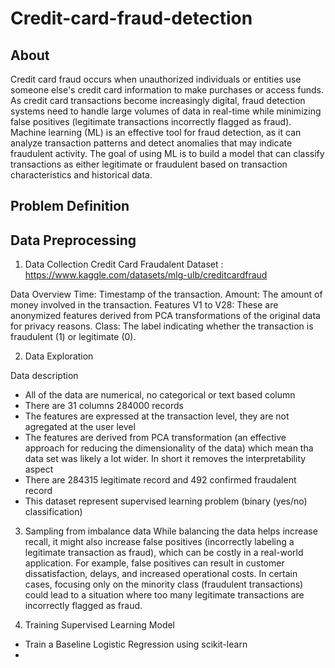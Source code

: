 # Credit-card-fraud-detection

## About
Credit card fraud occurs when unauthorized individuals or entities use someone else's credit card information to make purchases or access funds. As credit card transactions become increasingly digital, fraud detection systems need to handle large volumes of data in real-time while minimizing false positives (legitimate transactions incorrectly flagged as fraud). Machine learning (ML) is an effective tool for fraud detection, as it can analyze transaction patterns and detect anomalies that may indicate fraudulent activity. The goal of using ML is to build a model that can classify transactions as either legitimate or fraudulent based on transaction characteristics and historical data.

## Problem Definition

## Data Preprocessing
1. Data Collection
Credit Card Fraudalent Dataset : https://www.kaggle.com/datasets/mlg-ulb/creditcardfraud

Data Overview 
Time: Timestamp of the transaction.
Amount: The amount of money involved in the transaction.
Features V1 to V28: These are anonymized features derived from PCA transformations of the original data for privacy reasons.
Class: The label indicating whether the transaction is fraudulent (1) or legitimate (0).

2. Data Exploration

Data description
- All of the data are numerical, no categorical or text based column
- There are 31 columns 284000 records
- The features are expressed at the transaction level, they are not agregated at the user level
- The features are derived from PCA transformation (an effective approach for reducing the dimensionality of the data) which mean tha data set was likely a lot wider. In short it removes the interpretability aspect
- There are 284315 legitimate record and 492 confirmed fraudalent record
- This dataset represent supervised learning problem (binary (yes/no) classification)

3. Sampling from imbalance data
While balancing the data helps increase recall, it might also increase false positives (incorrectly labeling a legitimate transaction as fraud), which can be costly in a real-world application. For example, false positives can result in customer dissatisfaction, delays, and increased operational costs. In certain cases, focusing only on the minority class (fraudulent transactions) could lead to a situation where too many legitimate transactions are incorrectly flagged as fraud.

4. Training Supervised Learning Model
 - Train a Baseline Logistic Regression using scikit-learn
 - 
